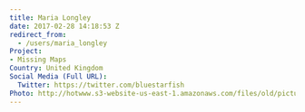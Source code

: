 ```yaml
---
title: Maria Longley
date: 2017-02-28 14:18:53 Z
redirect_from:
  - /users/maria_longley
Project:
- Missing Maps
Country: United Kingdom
Social Media (Full URL):
  Twitter: https://twitter.com/bluestarfish
Photo: http://hotwww.s3-website-us-east-1.amazonaws.com/files/old/pictures/picture-380-1488638629.jpg
---
```


